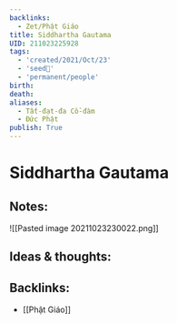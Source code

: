 ```yaml
---
backlinks:
  - Zet/Phật Giáo
title: Siddhartha Gautama
UID: 211023225928
tags:
  - 'created/2021/Oct/23'
  - 'seed🥜'
  - 'permanent/people'
birth: 
death: 
aliases:
  - Tất-đạt-đa Cồ-đàm
  - Đức Phật
publish: True
---
```

# Siddhartha Gautama

## Notes:
![[Pasted image 20211023230022.png]]

## Ideas & thoughts:

## Backlinks:
- [[Phật Giáo]]
